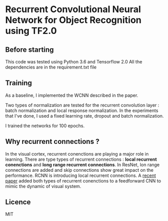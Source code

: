 # Recurrent Convolutional Neural Network for Object Recognition using TF2.0


## Before starting
This code was tested using Python 3.6 and Tensorflow 2.0
All the dependencies are in the requirement.txt file

## Training
As a baseline, I implemented the WCNN described in the paper.

Two types of normalization are tested for the recurrent convolution layer
: batch normalization and local response normalization.
In the experiments that I've done, I used a fixed learning rate, dropout and
batch normalization.

I trained the networks for 100 epochs.

## Why recurrent connections ?
In the visual cortex, recurrent conenctions are playing a major role in
learning. There are type types of recurrent connections : **local recurrent
conenctions** and **long range recurrent connections**. In ResNet, lon range
connections are added and skip connections show great impact on the
performance. RCNN is introducing local recurrent connections. A [recent
paper](https://papers.nips.cc/paper/7775-task-driven-convolutional-recurrent-models-of-the-visual-system.pdf) added both types of recurrent conenctions to a feedforward CNN to mimic the dynamic of visual system.

## Licence
MIT



